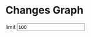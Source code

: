 # Changes Graph

<lively-import src="_navigation.html"></lively-import>

<div>
limit <input id="limit" value="100">
</div>

<script>
  import Paths from "src/client/paths.js"
  import moment from "src/external/moment.js";  
  import diff from 'src/external/diff-match-patch.js';
  import AnsiColorFilter from "src/external/ansi-to-html.js"
  
  var dmp = new diff.diff_match_patch();
  
  
  var url = lively4url + "/"
  var limitElement = lively.query(this, "input#limit")
  
  
  var container = lively.query(this, "lively-container");
  (async () => {
    var graphviz = await (<graphviz-dot></graphviz-dot>)
    var livelySync = await (<lively-sync></lively-sync>)
    
    livelySync.setRepository(lively4url.replace(/.*\//,""))
    
    
    var limit = Number(limitElement.value)
    limitElement.addEventListener("change", function(evt) {
        limit = Number(this.value)
        updateTable() // on Enter
      //}
    });

    var data   
    var changes

    var updateTable = async () => {
      
      // get data
      data = (await lively.files.loadVersions(url, true).then(r => r.json())).versions
      data = data.filter(ea => ea && ea.version) // cleanup
      
      data = data.slice(0, limit)
      
      changes = new Map()
      
      var edges = []
      var nodes = []
      var selectedChange 
      var selectedNode 
      
      data.forEach(ea => {
        var key = "_"+ea.version
        changes.set(key, ea)
        nodes.push(key + `[shape=box fontsize="8" fontname="helvetica" label="${
          ea.version + " " + ea.author + "\n" + 
          moment(ea.date).format("YYYY-MM-DD hh:mm:ss") + "\n" + 
          ea.comment.slice(0,200)
        }"]`)
        ea.parents.split(" ").forEach(eaParent => {
          if(eaParent.length > 4) {
            edges.push(key + " -> " + "_"+ eaParent)
          }
        })
      })
      
      graphviz.innerHTML = `<` +`script type="graphviz">digraph {
        ${edges.join(";")} 
        ${nodes.join(";")} 
      }<` + `/script>}`
      await graphviz.updateViz()
      
      graphviz.shadowRoot.querySelectorAll("g.node").forEach(ea => {
        ea.addEventListener("click", async (evt) => {
          var key = ea.querySelector('title').textContent
          var change = changes.get(key)
          if (!change) return
          if (selectedNode) {
            selectedNode.querySelector("polygon").setAttribute("fill", "none")
          }
          selectedNode = ea
          selectedNode.querySelector("polygon").setAttribute("fill", "lightgray")
          selectedChange = change
          details.innerHTML = await livelySync.gitControl("show", undefined, {
            gitcommit: change.version,
            gitusecolor: "true",
          }).then(text => {
            return livelySync.linkifyFiles(new AnsiColorFilter().toHtml(text.replace(/</g, "&lt;")))
          })
          
          // JSON.stringify(change, undefined, 2)
          lively.setGlobalPosition(details, lively.getGlobalBounds(selectedNode).topRight().addPt(lively.pt(10,0)))
        })
      })
      
    }
    
    updateTable()
    
    var style = document.createElement("style")
    style.textContent = `
    td.comment {
      max-width: 300px
    }
    div#root {
      overflow: visible;
      width: 5000px;
      height: 800px;
    }
    div#details {
      position: absolute;
      font-family: monospace;
      white-space: pre;
      font-size: 8pt;
      background-color: lightgray;
      border: 1px solid gray;
      padding: 5px;
    }
    `
    var details = <div id="details"></div>
    var div = document.createElement("div")
    div.id = "root"
    div.appendChild(style)
    div.appendChild(graphviz)
    div.appendChild(details)
    return div
  })()
</script>